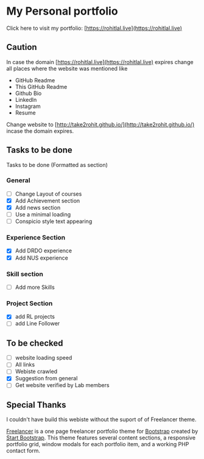 # My Personal portfolio

Click here to visit my portfolio: [https://rohitlal.live](https://rohitlal.live)

## Caution

In case the domain [https://rohitlal.live](https://rohitlal.live) expires change all places where the website was mentioned like

- GitHub Readme
- This GitHub Readme
- Github Bio
- LinkedIn
- Instagram
- Resume

Change website to [http://take2rohit.github.io/](http://take2rohit.github.io/) incase the domain expires.

## Tasks to be done
Tasks to be done (Formatted as section)

### General
- [ ] Change Layout of courses  
- [x] Add Achievement section
- [x] Add news section
- [ ] Use a minimal loading
- [ ] Conspicio style text appearing

### Experience Section
- [x] Add DRDO experience
- [x] Add NUS experience

### Skill section
- [ ] Add more Skills

### Project Section
- [x] add RL projects
- [ ] add Line Follower

## To be checked

- [ ] website loading speed
- [ ] All links
- [ ] Webiste crawled
- [x] Suggestion from general
- [ ] Get website verified by Lab members

## Special Thanks

I couldn't have build this webiste without the suport of of Freelancer theme.

[Freelancer](http://startbootstrap.com/template-overviews/freelancer/) is a one page freelancer portfolio theme for [Bootstrap](http://getbootstrap.com/) created by [Start Bootstrap](http://startbootstrap.com/). This theme features several content sections, a responsive portfolio grid, window modals for each portfolio item, and a working PHP contact form.
